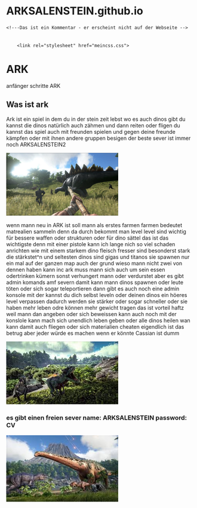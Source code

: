 # ARKSALENSTEIN.github.io
<!doctype html>
<html lang="de">

<head>
    <title>ARK</title>

    <!---Das ist ein Kommentar - er erscheint nicht auf der Webseite -->

   
        <link rel="stylesheet" href="meincss.css"> 
   
</head>

<body>
<h1> ARK </h1>

<p> anfänger schritte ARK </p>

<h2> Was ist ark  </h2>

<p> Ark ist ein spiel in dem du in der stein zeit lebst wo es auch dinos gibt du kannst die dinos natürlich auch zähmen und dann reiten oder fligen  du kannst das spiel auch mit freunden spielen 
 und gegen deine freunde kämpfen oder mit ihnen andere gruppen besigen der beste sever ist immer noch ARKSALENSTEIN2 </p>
<img src=" ARK1.JPG" width="300"  />
<p> wenn mann neu in ARK ist soll mann als erstes farmen farmen bedeutet matrealien sammeln denn da durch bekommt man level
level sind wichtig für bessere waffen oder strukturen oder für dino sättel das ist das wichtigste denn mit einer pistole kann ich lange nich so viel schaden
anrichten wie mit einem starkem dino fleisch fresser sind besonderst stark die stärkstet^n und seltesten dinos sind gigas und titanos 
sie spawnen nur ein mal auf der ganzen map auch der grund wieso mann nicht zwei von dennen haben kann inc ark muss mann sich auch um sein essen odertrinken kümern 
sonst verhungert mann oder verdurstet aber es gibt admin komands amf severn
damit kann mann dinos spawnen oder leute töten oder sich sogar teleportieren dann gibt es auch noch eine admin konsole  mit der kannst du dich selbst leveln oder deinen dinos ein höeres level verpassen dadurch werden sie stärker oder
sogar schneller oder sie haben mehr leben odre können mehr gewicht tragen das ist vorteil haftz weil mann dan angeben oder sich beweissen kann auch noch mit der konslole kann mach sich unendlich leben geben oder alle dinos heilen 
wan kann damit auch fliegen oder sich materialien cheaten eigendlich ist das betrug
aber jeder würde es machen wenn er könnte        Cassian ist dumm</p>
<img src=" ARK3.jfif" width="300"  />

<h3>es gibt einen freien sever name: ARKSALENSTEIN  password: CV </h3>

 <img src=" ARK4.jfif" width="300"  />



</body>

</html>
